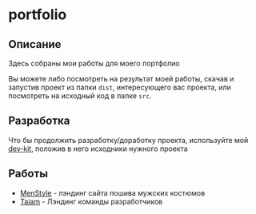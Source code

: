 # portfolio

## Описание

Здесь собраны мои работы для моего портфолио

Вы можете либо посмотреть на результат моей работы, скачав и запустив проект из папки `dist`, интересующего вас проекта, или посмотреть на исходный код в папке `src`.

## Разработка

Что бы продолжить разработку/доработку проекта, используйте мой [dev-kit](//github.com/slpAkkie/frontendDevKit), положив в него исходники нужного проекта

## Работы

- [MenStyle](/men-style) - лэндинг сайта пошива мужских костюмов
- [Tajam](/tajam) - Лэндинг команды разработчиков

